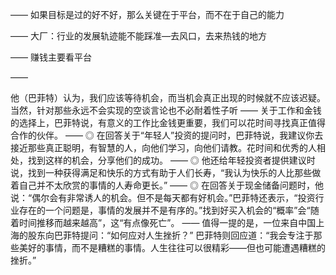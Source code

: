 ——
如果目标是过的好不好，那么关键在于平台，而不在于自己的能力

——
大厂：行业的发展轨迹能不能踩准—去风口，去来热钱的地方

——
赚钱主要看平台

——

他（巴菲特）认为，我们应该等待机会，而当机会真正出现的时候就不应该迟疑。当然，针对那些永远不会实现的空谈言论也不必耐着性子听
——
关于工作和金钱的选择上，巴菲特说，有意义的工作比金钱更重要，我们可以花时间寻找真正值得合作的伙伴。
——
 ◎ 在回答关于“年轻人”投资的提问时，巴菲特说，我建议你去接近那些真正聪明，有智慧的人，向他们学习，向他们请教。花时间和优秀的人相处，找到这样的机会，分享他们的成功。
——
 ◎ 他还给年轻投资者提供建议时说，找到一种获得满足和快乐的方式有助于人们长寿，“我认为快乐的人比那些做着自己并不太欣赏的事情的人寿命更长。” 
——
◎ 在回答关于现金储备问题时，他说：“偶尔会有非常诱人的机会。但不是每天都有好机会。”巴菲特还表示，“投资行业存在的一个问题是，事情的发展并不是有序的。”找到好买入机会的“概率”会“随着时间推移而越来越高”，这“有点像死亡”。 
——
值得一提的是，一位来自中国上海的股东向巴菲特提问：“如何应对人生挫折？” 巴菲特则回应道：“我会专注于那些美好的事情，而不是糟糕的事情。人生往往可以很精彩——但也可能遭遇糟糕的挫折。” 
